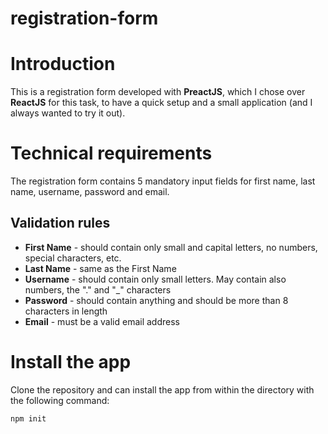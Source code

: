 # registration-form

# Introduction 

This is a registration form developed with **PreactJS**, which I chose over **ReactJS** for this task, to have a quick setup and a small application (and I always wanted to try it out).

# Technical requirements
The registration form contains 5 mandatory input fields for first name, last name, username, password and email.

## Validation rules
* **First Name** - should contain only small and capital letters, no numbers, special characters, etc.
* **Last Name** - same as the First Name
* **Username** - should contain only small letters. May contain also numbers, the "." and "_" characters
* **Password** - should contain anything and should be more than 8 characters in length
* **Email** - must be a valid email address

# Install the app

Clone the repository and can install the app from within the directory with the following command:

```
npm init
```

